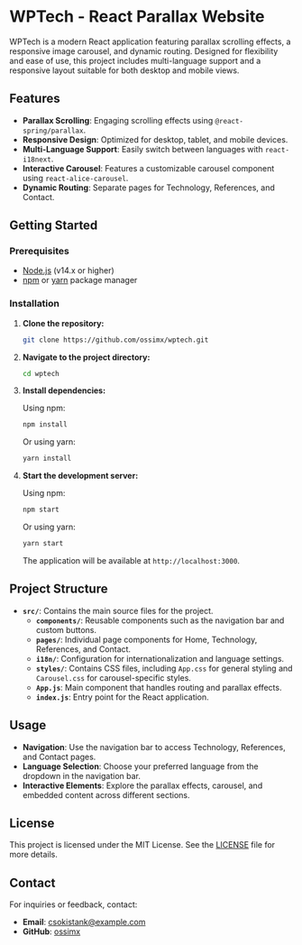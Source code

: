 # WPTech - React Parallax Website

WPTech is a modern React application featuring parallax scrolling effects, a responsive image carousel, and dynamic routing. Designed for flexibility and ease of use, this project includes multi-language support and a responsive layout suitable for both desktop and mobile views.

## Features

- **Parallax Scrolling**: Engaging scrolling effects using `@react-spring/parallax`.
- **Responsive Design**: Optimized for desktop, tablet, and mobile devices.
- **Multi-Language Support**: Easily switch between languages with `react-i18next`.
- **Interactive Carousel**: Features a customizable carousel component using `react-alice-carousel`.
- **Dynamic Routing**: Separate pages for Technology, References, and Contact.

## Getting Started

### Prerequisites

- [Node.js](https://nodejs.org/) (v14.x or higher)
- [npm](https://www.npmjs.com/) or [yarn](https://yarnpkg.com/) package manager

### Installation

1. **Clone the repository:**

    ```bash
    git clone https://github.com/ossimx/wptech.git
    ```

2. **Navigate to the project directory:**

    ```bash
    cd wptech
    ```

3. **Install dependencies:**

    Using npm:

    ```bash
    npm install
    ```

    Or using yarn:

    ```bash
    yarn install
    ```

4. **Start the development server:**

    Using npm:

    ```bash
    npm start
    ```

    Or using yarn:

    ```bash
    yarn start
    ```

    The application will be available at `http://localhost:3000`.

## Project Structure

- **`src/`**: Contains the main source files for the project.
  - **`components/`**: Reusable components such as the navigation bar and custom buttons.
  - **`pages/`**: Individual page components for Home, Technology, References, and Contact.
  - **`i18n/`**: Configuration for internationalization and language settings.
  - **`styles/`**: Contains CSS files, including `App.css` for general styling and `Carousel.css` for carousel-specific styles.
  - **`App.js`**: Main component that handles routing and parallax effects.
  - **`index.js`**: Entry point for the React application.

## Usage

- **Navigation**: Use the navigation bar to access Technology, References, and Contact pages.
- **Language Selection**: Choose your preferred language from the dropdown in the navigation bar.
- **Interactive Elements**: Explore the parallax effects, carousel, and embedded content across different sections.


## License

This project is licensed under the MIT License. See the [LICENSE](LICENSE) file for more details.

## Contact

For inquiries or feedback, contact:

- **Email**: csokistank@example.com
- **GitHub**: [ossimx](https://github.com/ossimx)
